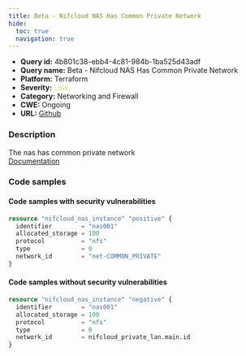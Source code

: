 ```yaml
---
title: Beta - Nifcloud NAS Has Common Private Network
hide:
  toc: true
  navigation: true
---
```


<style>
  .highlight .hll {
    background-color: #ff171742;
  }
  .md-content {
    max-width: 1100px;
    margin: 0 auto;
  }
</style>

-   **Query id:** 4b801c38-ebb4-4c81-984b-1ba525d43adf
-   **Query name:** Beta - Nifcloud NAS Has Common Private Network
-   **Platform:** Terraform
-   **Severity:** <span style="color:#edd57e">Low</span>
-   **Category:** Networking and Firewall
-   **CWE:** Ongoing
-   **URL:** [Github](https://github.com/Checkmarx/kics/tree/master/assets/queries/terraform/nifcloud/nas_instance_has_common_private)

### Description
The nas has common private network<br>
[Documentation](https://registry.terraform.io/providers/nifcloud/nifcloud/latest/docs/resources/nas_instance#network_id)

### Code samples
#### Code samples with security vulnerabilities
```tf title="Positive test num. 1 - tf file" hl_lines="1"
resource "nifcloud_nas_instance" "positive" {
  identifier        = "nas001"
  allocated_storage = 100
  protocol          = "nfs"
  type              = 0
  network_id        = "net-COMMON_PRIVATE"
}

```


#### Code samples without security vulnerabilities
```tf title="Negative test num. 1 - tf file"
resource "nifcloud_nas_instance" "negative" {
  identifier        = "nas001"
  allocated_storage = 100
  protocol          = "nfs"
  type              = 0
  network_id        = nifcloud_private_lan.main.id
}

```
